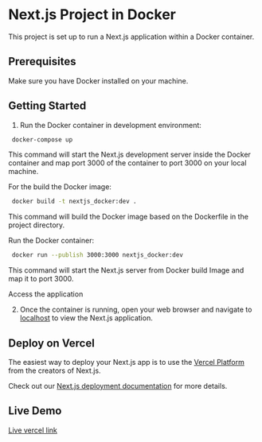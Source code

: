 # Next.js Project in Docker

This project is set up to run a Next.js application within a Docker container.

## Prerequisites

Make sure you have Docker installed on your machine.

## Getting Started

1. Run the Docker container in development environment:

```bash
 docker-compose up
```

This command will start the Next.js development server inside the Docker container and map port 3000 of the container to port 3000 on your local machine.

For the build the Docker image:

```bash
 docker build -t nextjs_docker:dev .
```

This command will build the Docker image based on the Dockerfile in the project directory.

Run the Docker container:

   ```bash
    docker run --publish 3000:3000 nextjs_docker:dev
   ```

This command will start the Next.js server from Docker build Image and map it to port 3000.

Access the application

2. Once the container is running, open your web browser and navigate to [localhost](http://localhost:3000) to view the Next.js application.

## Deploy on Vercel

The easiest way to deploy your Next.js app is to use the [Vercel Platform](https://vercel.com/new?utm_medium=default-template&filter=next.js&utm_source=create-next-app&utm_campaign=create-next-app-readme) from the creators of Next.js.

Check out our [Next.js deployment documentation](https://nextjs.org/docs/deployment) for more details.

## Live Demo

[Live vercel link](https://news-app-git-master-assad-akrams-projects-237fffa6.vercel.app/)
